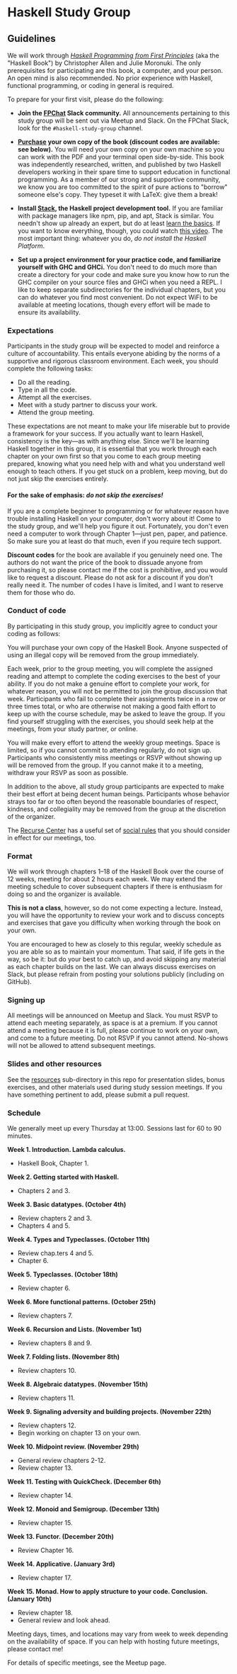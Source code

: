 # Haskell Study Group

## Guidelines

We will work through [_Haskell Programming from First Principles_](http://haskellbook.com/) (aka the "Haskell Book") by Christopher Allen and Julie Moronuki. The only prerequisites for participating are this book, a computer, and your person. An open mind is also recommended. No prior experience with Haskell, functional programming, or coding in general is required.

To prepare for your first visit, please do the following:

- **Join the [FPChat](http://fpchat-invite.herokuapp.com/) Slack community.**
All announcements pertaining to this study group will be sent out via Meetup and Slack. On the FPChat Slack, look for the `#haskell-study-group` channel.

- **[Purchase](https://gumroad.com/l/haskellbook) your own copy of the book (discount codes are available: see below).**
You will need your own copy on your own machine so you can work with the PDF and your terminal open side-by-side. This book was independently researched, written, and published by two Haskell developers working in their spare time to support education in functional programming. As a member of our strong and supportive community, we know you are too committed to the spirit of pure actions to "borrow" someone else's copy. They typeset it with LaTeX: give them a break!

- **Install [Stack](https://docs.haskellstack.org/en/stable/README/), the Haskell project development tool.**
If you are familiar with package managers like npm, pip, and apt, Stack is similar. You needn't show up already an expert, but do at least [learn the basics](resources/haskell-stack-notes.md). If you want to know everything, though, you could watch [this video](https://www.youtube.com/watch?v=sRonIB8ZStw). The most important thing: whatever you do, _do not install the Haskell Platform_.

- **Set up a project environment for your practice code, and familiarize yourself with GHC and GHCi.**
You don't need to do much more than create a directory for your code and make sure you know how to run the GHC compiler on your source files and GHCi when you need a REPL. I like to keep separate subdirectories for the individual chapters, but you can do whatever you find most convenient. Do not expect WiFi to be available at meeting locations, though every effort will be made to ensure its availability.

### Expectations

Participants in the study group will be expected to model and reinforce a culture of accountability. This entails everyone abiding by the norms of a supportive and rigorous classroom environment. Each week, you should complete the following tasks:

- Do all the reading.
- Type in all the code.
- Attempt all the exercises.
- Meet with a study partner to discuss your work.
- Attend the group meeting.

These expectations are not meant to make your life miserable but to provide a framework for your success. If you actually want to learn Haskell, consistency is the key—as with anything else. Since we'll be learning Haskell together in this group, it is essential that you work through each chapter on your own first so that you come to each group meeting prepared, knowing what you need help with and what you understand well enough to teach others. If you get stuck on a problem, keep moving, but do not just skip the exercises entirely.
#### For the sake of emphasis: _do not skip the exercises!_

If you are a complete beginner to programming or for whatever reason have trouble installing Haskell on your computer, don't worry about it! Come to the study group, and we'll help you figure it out. Fortunately, you don't even need a computer to work through Chapter 1—just pen, paper, and patience. So make sure you at least do that much, even if you require tech support.

**Discount codes** for the book are available if you genuinely need one. The authors do not want the price of the book to dissuade anyone from purchasing it, so please contact me if the cost is prohibitive, and you would like to request a discount. Please do not ask for a discount if you don't really need it. The number of codes I have is limited, and I want to reserve them for those who do.

### Conduct of code

By participating in this study group, you implicitly agree to conduct your coding as follows:

You will purchase your own copy of the Haskell Book. Anyone suspected of using an illegal copy will be removed from the group immediately.

Each week, prior to the group meeting, you will complete the assigned reading and attempt to complete the coding exercises to the best of your ability. If you do not make a genuine effort to complete your work, for whatever reason, you will not be permitted to join the group discussion that week. Participants who fail to complete their assignments twice in a row or three times total, or who are otherwise not making a good faith effort to keep up with the course schedule, may be asked to leave the group. If you find yourself struggling with the exercises, you should seek help at the meetings, from your study partner, or online.

You will make every effort to attend the weekly group meetings. Space is limited, so if you cannot commit to attending regularly, do not sign up. Participants who consistently miss meetings or RSVP without showing up will be removed from the group. If you cannot make it to a meeting, withdraw your RSVP as soon as possible.

In addition to the above, all study group participants are expected to make their best effort at being decent human beings. Participants whose behavior strays too far or too often beyond the reasonable boundaries of respect, kindness, and collegiality may be removed from the group at the discretion of the organizer.

The [Recurse Center](https://www.recurse.com) has a useful set of [social rules](https://www.recurse.com/manual#sub-sec-social-rules) that you should consider in effect for our meetings, too.

### Format

We will work through chapters 1–18 of the Haskell Book over the course of 12 weeks, meeting for about 2 hours each week. We may extend the meeting schedule to cover subsequent chapters if there is enthusiasm for doing so and the organizer is available.

**This is not a class**, however, so do not come expecting a lecture. Instead, you will have the opportunity to review your work and to discuss concepts and exercises that gave you difficulty when working through the book on your own.

You are encouraged to hew as closely to this regular, weekly schedule as you are able so as to maintain your momentum. That said, if life gets in the way, so be it: but do your best to catch up, and avoid skipping any material as each chapter builds on the last. We can always discuss exercises on Slack, but please refrain from posting your solutions publicly (including on GitHub).

### Signing up

All meetings will be announced on Meetup and Slack. You must RSVP to attend each meeting separately, as space is at a premium. If you cannot attend a meeting because it is full, please continue to work on your own, and come to a future meeting. Do not RSVP if you cannot attend. No-shows will not be allowed to attend subsequent meetings.

### Slides and other resources

See the [resources](resources) sub-directory in this repo for presentation slides, bonus exercises, and other materials used during study session meetings. If you have something pertinent to add, please submit a pull request.

### Schedule

We generally meet up every Thursday at 13:00. Sessions last for 60 to 90 minutes.

**Week 1. Introduction. Lambda calculus.**
- Haskell Book, Chapter 1.

**Week 2. Getting started with Haskell.**
- Chapters 2 and 3.

**Week 3. Basic datatypes. (October 4th)**
- Review chapters 2 and 3.
- Chapters 4 and 5.

**Week 4. Types and Typeclasses. (October 11th)**
- Review chap.ters 4 and 5.
- Chapter 6.

**Week 5. Typeclasses. (October 18th)**
- Review chapter 6.

**Week 6. More functional patterns. (October 25th)**
- Review chapters 7.

**Week 6. Recursion and Lists. (November 1st)**
- Review chapters 8 and 9.

**Week 7. Folding lists. (November 8th)**
- Review chapters 10.

**Week 8. Algebraic datatypes. (November 15th)**
- Review chapters 11.

**Week 9. Signaling adversity and building projects. (November 22th)**
- Review chapters 12.
- Begin working on chapter 13 on your own.

**Week 10. Midpoint review. (November 29th)**
- General review chapters 2-12.
- Review chapter 13.

**Week 11. Testing with QuickCheck. (December 6th)**
- Review chapter 14.

**Week 12. Monoid and Semigroup. (December 13th)**
- Review chapter 15.

**Week 13. Functor. (December 20th)**
- Review Chapter 16.

**Week 14. Applicative. (January 3rd)**
- Review chapter 17.

**Week 15. Monad. How to apply structure to your code. Conclusion. (January 10th)**
- Review chapter 18.
- General review and look ahead.

Meeting days, times, and locations may vary from week to week depending on the availability of space. If you can help with hosting future meetings, please contact me!

For details of specific meetings, see the Meetup page.


